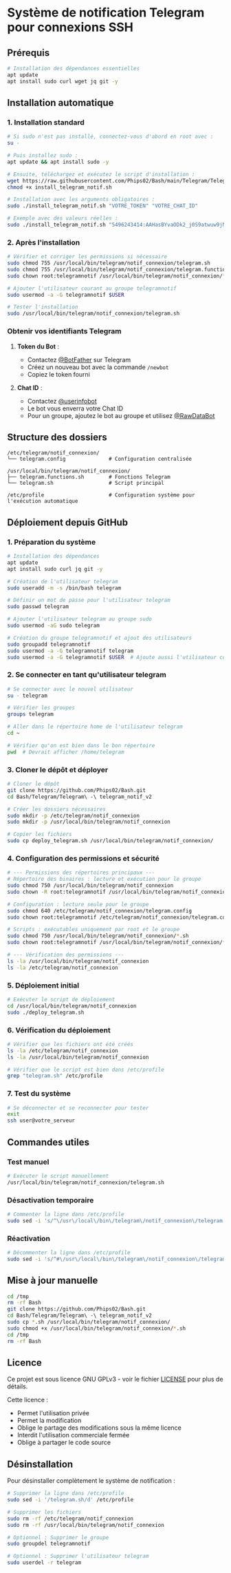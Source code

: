 # Système de notification Telegram pour connexions SSH

## Prérequis
```bash
# Installation des dépendances essentielles
apt update
apt install sudo curl wget jq git -y
```

## Installation automatique

### 1. Installation standard
```bash
# Si sudo n'est pas installé, connectez-vous d'abord en root avec :
su -

# Puis installez sudo :
apt update && apt install sudo -y

# Ensuite, téléchargez et exécutez le script d'installation :
wget https://raw.githubusercontent.com/Phips02/Bash/main/Telegram/Telegram%20-%20telegram_notif_v2/install_telegram_notif.sh
chmod +x install_telegram_notif.sh

# Installation avec les arguments obligatoires :
sudo ./install_telegram_notif.sh "VOTRE_TOKEN" "VOTRE_CHAT_ID"

# Exemple avec des valeurs réelles :
sudo ./install_telegram_notif.sh "5496243414:AAHasBYvaODk2_j0S9atwuw9jN0ODop3BeI" "499873948"
```

### 2. Après l'installation
```bash
# Vérifier et corriger les permissions si nécessaire
sudo chmod 755 /usr/local/bin/telegram/notif_connexion/telegram.sh
sudo chmod 755 /usr/local/bin/telegram/notif_connexion/telegram.functions.sh
sudo chown root:telegramnotif /usr/local/bin/telegram/notif_connexion/*.sh

# Ajouter l'utilisateur courant au groupe telegramnotif
sudo usermod -a -G telegramnotif $USER

# Tester l'installation
sudo /usr/local/bin/telegram/notif_connexion/telegram.sh
```

### Obtenir vos identifiants Telegram

1. **Token du Bot** :
   - Contactez [@BotFather](https://t.me/botfather) sur Telegram
   - Créez un nouveau bot avec la commande `/newbot`
   - Copiez le token fourni

2. **Chat ID** :
   - Contactez [@userinfobot](https://t.me/userinfobot)
   - Le bot vous enverra votre Chat ID
   - Pour un groupe, ajoutez le bot au groupe et utilisez [@RawDataBot](https://t.me/RawDataBot)

## Structure des dossiers
```
/etc/telegram/notif_connexion/
└── telegram.config              # Configuration centralisée

/usr/local/bin/telegram/notif_connexion/
├── telegram.functions.sh        # Fonctions Telegram
└── telegram.sh                  # Script principal

/etc/profile                     # Configuration système pour l'exécution automatique
```

## Déploiement depuis GitHub

### 1. Préparation du système
```bash
# Installation des dépendances
apt update
apt install sudo curl jq git -y

# Création de l'utilisateur telegram
sudo useradd -m -s /bin/bash telegram

# Définir un mot de passe pour l'utilisateur telegram
sudo passwd telegram

# Ajouter l'utilisateur telegram au groupe sudo
sudo usermod -aG sudo telegram

# Création du groupe telegramnotif et ajout des utilisateurs
sudo groupadd telegramnotif
sudo usermod -a -G telegramnotif telegram
sudo usermod -a -G telegramnotif $USER  # Ajoute aussi l'utilisateur courant
```

### 2. Se connecter en tant qu'utilisateur telegram
```bash
# Se connecter avec le nouvel utilisateur
su - telegram

# Vérifier les groupes
groups telegram

# Aller dans le répertoire home de l'utilisateur telegram
cd ~

# Vérifier qu'on est bien dans le bon répertoire
pwd  # Devrait afficher /home/telegram
```

### 3. Cloner le dépôt et déployer
```bash
# Cloner le dépôt
git clone https://github.com/Phips02/Bash.git
cd Bash/Telegram/Telegram\ -\ telegram_notif_v2

# Créer les dossiers nécessaires
sudo mkdir -p /etc/telegram/notif_connexion
sudo mkdir -p /usr/local/bin/telegram/notif_connexion

# Copier les fichiers
sudo cp deploy_telegram.sh /usr/local/bin/telegram/notif_connexion/
```

### 4. Configuration des permissions et sécurité
```bash
# --- Permissions des répertoires principaux ---
# Répertoire des binaires : lecture et exécution pour le groupe
sudo chmod 750 /usr/local/bin/telegram/notif_connexion
sudo chown -R root:telegramnotif /usr/local/bin/telegram/notif_connexion

# Configuration : lecture seule pour le groupe
sudo chmod 640 /etc/telegram/notif_connexion/telegram.config
sudo chown root:telegramnotif /etc/telegram/notif_connexion/telegram.config

# Scripts : exécutables uniquement par root et le groupe
sudo chmod 750 /usr/local/bin/telegram/notif_connexion/*.sh
sudo chown root:telegramnotif /usr/local/bin/telegram/notif_connexion/*.sh

# --- Vérification des permissions ---
ls -la /usr/local/bin/telegram/notif_connexion
ls -la /etc/telegram/notif_connexion
```

### 5. Déploiement initial
```bash
# Exécuter le script de déploiement
cd /usr/local/bin/telegram/notif_connexion
sudo ./deploy_telegram.sh
```

### 6. Vérification du déploiement
```bash
# Vérifier que les fichiers ont été créés
ls -la /etc/telegram/notif_connexion
ls -la /usr/local/bin/telegram/notif_connexion

# Vérifier que le script est bien dans /etc/profile
grep "telegram.sh" /etc/profile
```

### 7. Test du système
```bash
# Se déconnecter et se reconnecter pour tester
exit
ssh user@votre_serveur
```

## Commandes utiles

### Test manuel
```bash
# Exécuter le script manuellement
/usr/local/bin/telegram/notif_connexion/telegram.sh
```

### Désactivation temporaire
```bash
# Commenter la ligne dans /etc/profile
sudo sed -i 's/^\/usr\/local\/bin\/telegram\/notif_connexion\/telegram.sh/#&/' /etc/profile
```

### Réactivation
```bash
# Décommenter la ligne dans /etc/profile
sudo sed -i 's/^#\/usr\/local\/bin\/telegram\/notif_connexion\/telegram.sh/\/usr\/local\/bin\/telegram\/notif_connexion\/telegram.sh/' /etc/profile
```

## Mise à jour manuelle
```bash
cd /tmp
rm -rf Bash
git clone https://github.com/Phips02/Bash.git
cd Bash/Telegram/Telegram\ -\ telegram_notif_v2
sudo cp *.sh /usr/local/bin/telegram/notif_connexion/
sudo chmod +x /usr/local/bin/telegram/notif_connexion/*.sh
cd /tmp
rm -rf Bash
```

## Licence
Ce projet est sous licence GNU GPLv3 - voir le fichier [LICENSE](LICENSE) pour plus de détails.

Cette licence :
- Permet l'utilisation privée
- Permet la modification
- Oblige le partage des modifications sous la même licence
- Interdit l'utilisation commerciale fermée
- Oblige à partager le code source 

## Désinstallation

Pour désinstaller complètement le système de notification :

```bash
# Supprimer la ligne dans /etc/profile
sudo sed -i '/telegram.sh/d' /etc/profile

# Supprimer les fichiers
sudo rm -rf /etc/telegram/notif_connexion
sudo rm -rf /usr/local/bin/telegram/notif_connexion

# Optionnel : Supprimer le groupe
sudo groupdel telegramnotif

# Optionnel : Supprimer l'utilisateur telegram
sudo userdel -r telegram
``` 